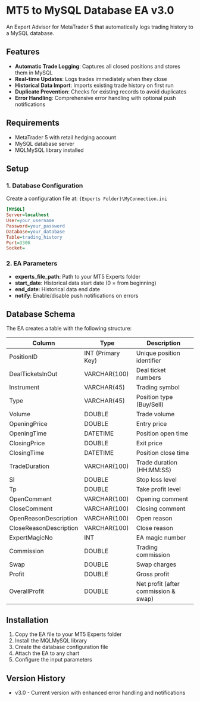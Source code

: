 # MT5 to MySQL Database EA v3.0

An Expert Advisor for MetaTrader 5 that automatically logs trading history to a MySQL database.

## Features

- **Automatic Trade Logging**: Captures all closed positions and stores them in MySQL
- **Real-time Updates**: Logs trades immediately when they close
- **Historical Data Import**: Imports existing trade history on first run
- **Duplicate Prevention**: Checks for existing records to avoid duplicates
- **Error Handling**: Comprehensive error handling with optional push notifications

## Requirements

- MetaTrader 5 with retail hedging account
- MySQL database server
- MQLMySQL library installed

## Setup

### 1. Database Configuration
Create a configuration file at: `{Experts Folder}\MyConnection.ini`

```ini
[MYSQL]
Server=localhost
User=your_username
Password=your_password
Database=your_database
Table=trading_history
Port=3306
Socket=
```

### 2. EA Parameters
- **experts_file_path**: Path to your MT5 Experts folder
- **start_date**: Historical data start date (0 = from beginning)
- **end_date**: Historical data end date
- **notify**: Enable/disable push notifications on errors

## Database Schema

The EA creates a table with the following structure:

| Column | Type | Description |
|--------|------|-------------|
| PositionID | INT (Primary Key) | Unique position identifier |
| DealTicketsInOut | VARCHAR(100) | Deal ticket numbers |
| Instrument | VARCHAR(45) | Trading symbol |
| Type | VARCHAR(45) | Position type (Buy/Sell) |
| Volume | DOUBLE | Trade volume |
| OpeningPrice | DOUBLE | Entry price |
| OpeningTime | DATETIME | Position open time |
| ClosingPrice | DOUBLE | Exit price |
| ClosingTime | DATETIME | Position close time |
| TradeDuration | VARCHAR(100) | Trade duration (HH:MM:SS) |
| Sl | DOUBLE | Stop loss level |
| Tp | DOUBLE | Take profit level |
| OpenComment | VARCHAR(100) | Opening comment |
| CloseComment | VARCHAR(100) | Closing comment |
| OpenReasonDescription | VARCHAR(100) | Open reason |
| CloseReasonDescription | VARCHAR(100) | Close reason |
| ExpertMagicNo | INT | EA magic number |
| Commission | DOUBLE | Trading commission |
| Swap | DOUBLE | Swap charges |
| Profit | DOUBLE | Gross profit |
| OverallProfit | DOUBLE | Net profit (after commission & swap) |

## Installation

1. Copy the EA file to your MT5 Experts folder
2. Install the MQLMySQL library
3. Create the database configuration file
4. Attach the EA to any chart
5. Configure the input parameters



## Version History

- v3.0 - Current version with enhanced error handling and notifications
